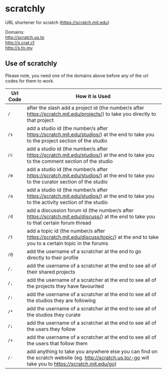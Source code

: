 # scratchly

URL shortener for scratch (https://scratch.mit.edu)

Domains: <br>
http://scratch.us.to <br>
http://s.crat.cf <br>
http://s.tn.my

## Use of scratchly

Please note, you need one of the domains above before any of the url codes for them to work.

Url Code | How it is Used
------------ | -------------
`/` | after the slash add a project id (the number/s after https://scratch.mit.edu/projects/) to take you directly to that project
`/s` | add a studio id (the number/s after https://scratch.mit.edu/studios/) at the end to take you to the project section of the studio
`/c` | add a studio id (the number/s after https://scratch.mit.edu/studios/) at the end to take you to the comment section of the studio
`/m` | add a studio id (the number/s after https://scratch.mit.edu/studios/) at the end to take you to the curator section of the studio
`/a` | add a studio id (the number/s after https://scratch.mit.edu/studios/) at the end to take you to the activity section of the studio
`/d` | add a discussion forum id (the number/s after https://scratch.mit.edu/discuss/) at the end to take you to that certain forum thread
`/t` | add a topic id (the number/s after https://scratch.mit.edu/discuss/topic/) at the end to take you to a certain topic in the forums
`/@` | add the username of a scratcher at the end to go directly to their profile
`/.` | add the username of a scratcher at the end to see all of their shared projects
`/,` | add the username of a scratcher at the end to see all of the projects they have favourited
`/:` | add the username of a scratcher at the end to see all of the studios they are following
`/*` | add the username of a scratcher at the end to see all of the studios they curate
`/;` | add the username of a scratcher at the end to see all of the users they follow
`/+` | add the username of a scratcher at the end to see all of the users that follow them
`/-` | add anything to take you anywhere else you can find on the scratch website (eg. http://scratch.us.to/-go will take you to https://scratch.mit.edu/go)
